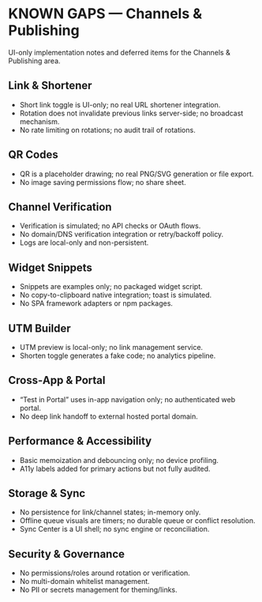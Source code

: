 # KNOWN GAPS — Channels & Publishing

UI-only implementation notes and deferred items for the Channels & Publishing area.

## Link & Shortener
- Short link toggle is UI-only; no real URL shortener integration.
- Rotation does not invalidate previous links server-side; no broadcast mechanism.
- No rate limiting on rotations; no audit trail of rotations.

## QR Codes
- QR is a placeholder drawing; no real PNG/SVG generation or file export.
- No image saving permissions flow; no share sheet.

## Channel Verification
- Verification is simulated; no API checks or OAuth flows.
- No domain/DNS verification integration or retry/backoff policy.
- Logs are local-only and non-persistent.

## Widget Snippets
- Snippets are examples only; no packaged widget script.
- No copy-to-clipboard native integration; toast is simulated.
- No SPA framework adapters or npm packages.

## UTM Builder
- UTM preview is local-only; no link management service.
- Shorten toggle generates a fake code; no analytics pipeline.

## Cross‑App & Portal
- “Test in Portal” uses in-app navigation only; no authenticated web portal.
- No deep link handoff to external hosted portal domain.

## Performance & Accessibility
- Basic memoization and debouncing only; no device profiling.
- A11y labels added for primary actions but not fully audited.

## Storage & Sync
- No persistence for link/channel states; in-memory only.
- Offline queue visuals are timers; no durable queue or conflict resolution.
- Sync Center is a UI shell; no sync engine or reconciliation.

## Security & Governance
- No permissions/roles around rotation or verification.
- No multi-domain whitelist management.
- No PII or secrets management for theming/links.


